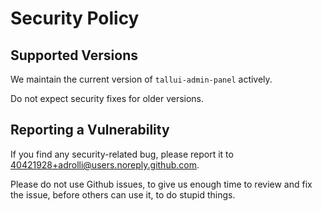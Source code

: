 # Security Policy

## Supported Versions

We maintain the current version of `tallui-admin-panel` actively. 

Do not expect security fixes for older versions.

## Reporting a Vulnerability

If you find any security-related bug, please report it to 40421928+adrolli@users.noreply.github.com. 

Please do not use Github issues, to give us enough time to review and fix the issue, before others can use it, to do stupid things.
